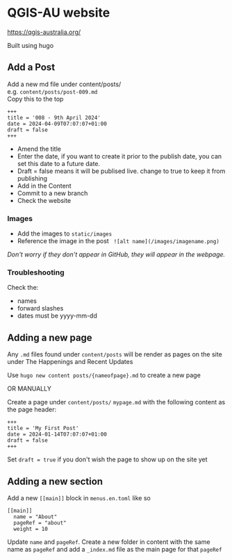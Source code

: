 # QGIS-AU website

https://qgis-australia.org/

Built using hugo

## Add a Post
Add a new md file under content/posts/  
  e.g. `content/posts/post-009.md`  
Copy this to the top  
```
+++
title = '008 - 9th April 2024'
date = 2024-04-09T07:07:07+01:00
draft = false
+++
```
- Amend the title
- Enter the date, if you want to create it prior to the publish date, you can set this date to a future date.
- Draft = false means it will be publised live. change to true to keep it from publishing
- Add in the Content
- Commit to a new branch
- Check the website

### Images
- Add the images to `static/images`
- Reference the image in the post
   ` ![alt name](/images/imagename.png)`
  
*Don't worry if they don't appear in GitHub, they will appear in the webpage.*

### Troubleshooting
Check the:
- names
- forward slashes
- dates must be yyyy-mm-dd

## Adding a new page

Any `.md` files found under `content/posts` will be render as pages on the site under The Happenings and Recent Updates

Use `hugo new content posts/{nameofpage}.md` to create a new page

OR MANUALLY

Create a page under `content/posts/` `mypage.md` with the following content as the page header:

```
+++
title = 'My First Post'
date = 2024-01-14T07:07:07+01:00
draft = false
+++
```

Set `draft = true` if you don't wish the page to show up on the site yet

## Adding a new section

Add a new `[[main]]` block in `menus.en.toml` like so 

```
[[main]]
  name = "About"
  pageRef = "about"
  weight = 10
```

Update `name` and `pageRef`. Create a new folder in content with the same name as `pageRef` and add a `_index.md` file as the main page for that `pageRef`
